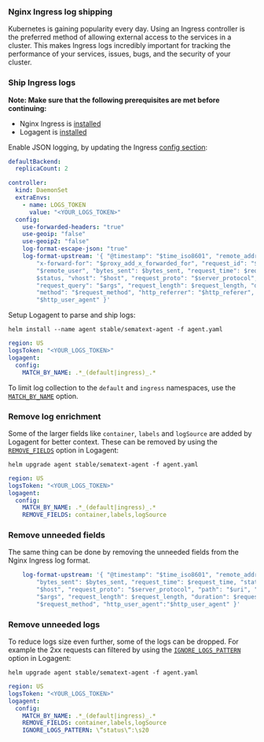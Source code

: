 ### Nginx Ingress log shipping

Kubernetes is gaining popularity every day. Using an Ingress controller is the preferred method of allowing external access to the services in a cluster. This makes Ingress logs incredibly important for tracking the performance of your services, issues, bugs, and the security of your cluster.

### Ship Ingress logs

__Note: Make sure that the following prerequisites are met before continuing:__
* Nginx Ingress is [installed](https://github.com/helm/charts/tree/master/stable/nginx-ingress) 
* Logagent is [installed](https://github.com/helm/charts/tree/master/stable/sematext-agent)

Enable JSON logging, by updating the Ingress [config section](https://github.com/kubernetes/ingress-nginx/blob/master/docs/user-guide/nginx-configuration/configmap.md#log-format-upstream):

```yaml
defaultBackend:
  replicaCount: 2

controller:
  kind: DaemonSet
  extraEnvs:
    - name: LOGS_TOKEN
      value: "<YOUR_LOGS_TOKEN>"
  config:
    use-forwarded-headers: "true"
    use-geoip: "false"
    use-geoip2: "false"
    log-format-escape-json: "true"
    log-format-upstream: '{ "@timestamp": "$time_iso8601", "remote_addr": "$remote_addr",
        "x-forward-for": "$proxy_add_x_forwarded_for", "request_id": "$req_id", "remote_user":
        "$remote_user", "bytes_sent": $bytes_sent, "request_time": $request_time, "status":
        $status, "vhost": "$host", "request_proto": "$server_protocol", "path": "$uri",
        "request_query": "$args", "request_length": $request_length, "duration": $request_time,
        "method": "$request_method", "http_referrer": "$http_referer", "http_user_agent":
        "$http_user_agent" }'
```

Setup Logagent to parse and ship logs:

```shell script
helm install --name agent stable/sematext-agent -f agent.yaml
```
```yaml
region: US
logsToken: "<YOUR_LOGS_TOKEN>"
logagent:
  config:
    MATCH_BY_NAME: .*_(default|ingress)_.*
```

To limit log collection to the `default` and `ingress` namespaces, use the  [`MATCH_BY_NAME`](https://sematext.com/docs/logagent/installation-docker/#whitelist-containers-for-logging) option.

### Remove log enrichment

Some of the larger fields like `container`, `labels` and `logSource` are added by Logagent for better context. These can be removed by using the [`REMOVE_FIELDS`](https://sematext.com/docs/logagent/installation-docker/#other-options) option in Logagent:

```shell script
helm upgrade agent stable/sematext-agent -f agent.yaml
```
```yaml
region: US
logsToken: "<YOUR_LOGS_TOKEN>"
logagent:
  config:
    MATCH_BY_NAME: .*_(default|ingress)_.*
    REMOVE_FIELDS: container,labels,logSource
```

### Remove unneeded fields

The same thing can be done by removing the unneeded fields from the Nginx Ingress log format.

```yaml
    log-format-upstream: '{ "@timestamp": "$time_iso8601", "remote_addr": "$remote_addr",
        "bytes_sent": $bytes_sent, "request_time": $request_time, "status": $status, "vhost":
        "$host", "request_proto": "$server_protocol", "path": "$uri", "request_query":
        "$args", "request_length": $request_length, "duration": $request_time, "method":
        "$request_method", "http_user_agent":"$http_user_agent" }'
``` 

### Remove unneeded logs

To reduce logs size even further, some of the logs can be dropped. For example the 2xx requests can filtered by using the [`IGNORE_LOGS_PATTERN`](https://sematext.com/docs/logagent/installation-docker/#docker-logs-parameters) option in Logagent:

```shell script
helm upgrade agent stable/sematext-agent -f agent.yaml
```
```yaml
region: US
logsToken: "<YOUR_LOGS_TOKEN>"
logagent:
  config:
    MATCH_BY_NAME: .*_(default|ingress)_.*
    REMOVE_FIELDS: container,labels,logSource
    IGNORE_LOGS_PATTERN: \“status\“:\s20
```
